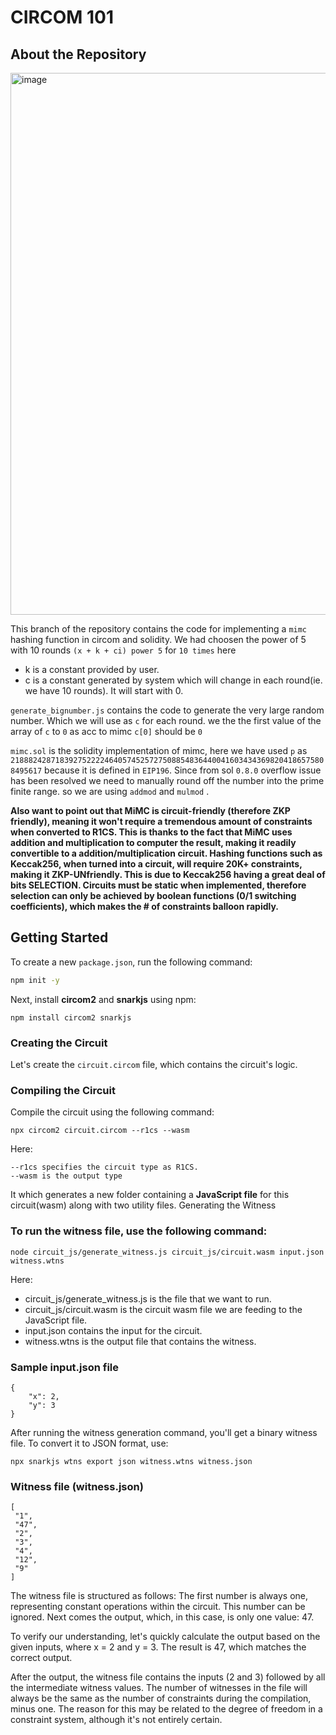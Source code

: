 # CIRCOM 101


## About the Repository
<img width="867" alt="image" src="https://github.com/srv-smn/circom-101/assets/86356248/0a1a5d94-1180-4fb6-b9c3-1244c3b18dbc">

This branch of the repository contains the code for implementing a `mimc` hashing function in circom and solidity.
We had choosen the power of 5 with 10 rounds
`(x + k + ci) power 5` for `10 times`
here
- k is a constant provided by user.
- c is a constant generated by system which will change in each round(ie. we have 10 rounds). It will start with 0.

`generate_bignumber.js` contains the code to generate the very large random number. Which we will use as `c` for each round. we the the first value of the array of `c` to `0` as acc to mimc `c[0]` should be `0`

`mimc.sol` is the solidity implementation of mimc, here we have used `p` as `21888242871839275222246405745257275088548364400416034343698204186575808495617` because it is defined in `EIP196`. Since from sol `0.8.0` overflow issue has been resolved we need to manually round off the number into the prime finite range. so we are using `addmod` and `mulmod` .

**Also want to point out that MiMC is circuit-friendly (therefore ZKP friendly), meaning it won't require a tremendous amount of constraints when converted to R1CS. This is thanks to the fact that MiMC uses addition and multiplication to computer the result, making it readily convertible to a addition/multiplication circuit. Hashing functions such as Keccak256, when turned into a circuit, will require 20K+ constraints, making it ZKP-UNfriendly. This is due to Keccak256 having a great deal of bits SELECTION. Circuits must be static when implemented, therefore selection can only be achieved by boolean functions (0/1 switching coefficients), which makes the # of constraints balloon rapidly.**

## Getting Started

To create a new `package.json`, run the following command:

```bash
npm init -y
```

Next, install **circom2** and **snarkjs** using npm:

```npm install circom2 snarkjs```

### Creating the Circuit

Let's create the `circuit.circom` file, which contains the circuit's logic.

### Compiling the Circuit
Compile the circuit using the following command:

```npx circom2 circuit.circom --r1cs --wasm```

Here:

```circuit.circom is the circuit file name.
--r1cs specifies the circuit type as R1CS.
--wasm is the output type
```
It which generates a new folder containing a **JavaScript file** for this circuit(wasm) along with two utility files.
Generating the Witness

### To run the witness file, use the following command:

```node circuit_js/generate_witness.js circuit_js/circuit.wasm input.json witness.wtns```

Here:

- circuit_js/generate_witness.js is the file that we want to run.
- circuit_js/circuit.wasm is the circuit wasm file we are feeding to the JavaScript file.
- input.json contains the input for the circuit.
- witness.wtns is the output file that contains the witness.

### Sample input.json file

```
{
    "x": 2,
    "y": 3
}
```

After running the witness generation command, you'll get a binary witness file. To convert it to JSON format, use:


`npx snarkjs wtns export json witness.wtns witness.json`

### Witness file (witness.json)
```
[
 "1",
 "47",
 "2",
 "3",
 "4",
 "12",
 "9"
]
```

The witness file is structured as follows: The first number is always one, representing constant operations within the circuit. This number can be ignored. Next comes the output, which, in this case, is only one value: 47.

To verify our understanding, let's quickly calculate the output based on the given inputs, where x = 2 and y = 3. The result is 47, which matches the correct output.

After the output, the witness file contains the inputs (2 and 3) followed by all the intermediate witness values. The number of witnesses in the file will always be the same as the number of constraints during the compilation, minus one. The reason for this may be related to the degree of freedom in a constraint system, although it's not entirely certain.
